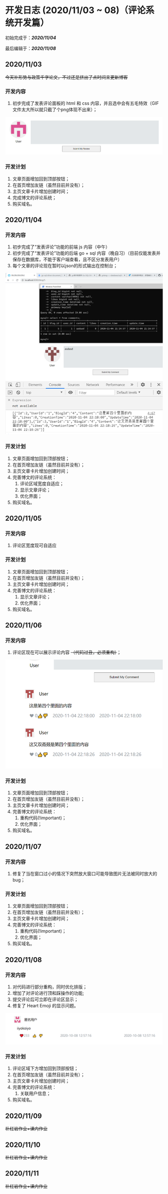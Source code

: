 # 开发日志 (2020/11/03 ~ 08)（评论系统开发篇）

初始完成于：***2020/11/04***

最后编辑于：***2020/11/08***

## 2020/11/03

~~今天补形势与政策千字论文，不过还是挤出了点时间来更新博客~~

### 开发内容

1. 初步完成了发表评论面板的 html 和 css 内容，并且选中会有五毛特效（GIF文件太大所以就只截了个png体现不出来）；
   

![1](/statics/images/blog/5/1.png)


### 开发计划

1. 文章页面增加回到顶部按钮；
2. 在首页增加友链（虽然目前并没有）；
3. 主页文章卡片增加创建时间；
4. 完成博文的评论系统；
5. 购买域名。

## 2020/11/04

### 开发内容

1. 初步完成了“发表评论”功能的前端 js 内容（中午）
2. 初步完成了“发表评论”功能的后端 go + sql 内容（晚自习）（目前仅能发表并保存在数据库，不能于客户端查看，且不区分发表用户）
3. 每个文章的评论现在暂时以json的形式输出在控制台；

![2](/statics/images/blog/5/2.png)
![3](/statics/images/blog/5/3.png)

### 开发计划

1. 文章页面增加回到顶部按钮；
2. 在首页增加友链（虽然目前并没有）；
3. 主页文章卡片增加创建时间；
4. 完善博文的评论系统：
	1. 评论区域宽度自适应；
	2. 显示文章评论；
	3. 优化界面；
5. 购买域名。

## 2020/11/05

### 开发内容

1. 评论区宽度现可自适应

### 开发计划

1. 文章页面增加回到顶部按钮；
2. 在首页增加友链（虽然目前并没有）；
3. 主页文章卡片增加创建时间；
4. 完善博文的评论系统：
      1. 显示文章评论；
      2. 优化界面；
5. 购买域名。

## 2020/11/06

### 开发内容

1. 评论区现在可以展示评论内容 ~~（代码过丑，必须重构）~~；

![4](/statics/images/blog/5/4.png)

### 开发计划

1. 文章页面增加回到顶部按钮；
2. 在首页增加友链（虽然目前并没有）；
3. 主页文章卡片增加创建时间；
4. 完善博文的评论系统：
	1. 重构代码(!important)；
	2. 优化界面；
5. 购买域名。

## 2020/11/07

### 开发内容

1. 修复了当在窗口过小的情况下突然放大窗口可能导致图片无法被同时放大的 bug；

### 开发计划

1. 文章页面增加回到顶部按钮；
2. 在首页增加友链（虽然目前并没有）；
3. 主页文章卡片增加创建时间；
4. 完善博文的评论系统：
	1. 重构代码(!important)；
	2. 优化界面；
5. 购买域名。

## 2020/11/08

### 开发内容

1. 对代码进行部分重构，同时优化排版；
2. 增加了对评论进行顶和踩操作的功能;
3. 提交评论后可立即在评论区显示；
4. 修复了 Heart Emoji 的显示问题。

![5](/statics/images/blog/5/5.png)

### 开发计划

1. 评论区域下方增加回到顶部按钮；
2. 在首页增加友链（虽然目前并没有）；
3. 主页文章卡片增加创建时间；
4. 完善博文的评论系统：
	1. 关联用户信息；
5. 购买域名。

## 2020/11/09

~~补红岩作业+课内作业~~

## 2020/11/10

~~补红岩作业+课内作业~~

## 2020/11/11

~~补红岩作业+课内作业~~
